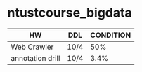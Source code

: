 # ntustcourse_bigdata
 
|      HW      |       DDL      |     CONDITION  |
|--------------|----------------|----------------|
|  Web Crawler |       10/4     |        50%      |
|annotation drill|     10/4     |       3.4%      |
 
